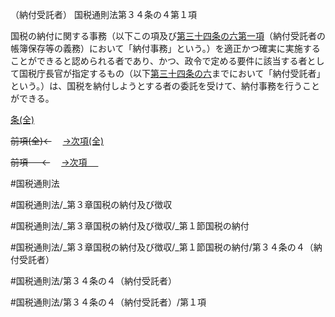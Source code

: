 （納付受託者）
国税通則法第３４条の４第１項

国税の納付に関する事務（以下この項及び[第三十四条の六第一項](国税通則法＿＿＿＿＿第３４条の６第１項)（納付受託者の帳簿保存等の義務）において「納付事務」という。）を適正かつ確実に実施することができると認められる者であり、かつ、政令で定める要件に該当する者として国税庁長官が指定するもの（以下[第三十四条の六](国税通則法＿＿＿＿＿第３４条の６第１項)までにおいて「納付受託者」という。）は、国税を納付しようとする者の委託を受けて、納付事務を行うことができる。

[条(全)](国税通則法＿＿＿＿＿第３４条の４_.md)

~~前項(全)←~~　  [→次項(全)](国税通則法＿＿＿＿＿第３４条の４第２項_.md)

~~前項 　 ←~~　  [→次項 　 ](国税通則法＿＿＿＿＿第３４条の４第２項.md)



#国税通則法

#国税通則法/_第３章国税の納付及び徴収

#国税通則法/_第３章国税の納付及び徴収/_第１節国税の納付

#国税通則法/_第３章国税の納付及び徴収/_第１節国税の納付/第３４条の４（納付受託者）

#国税通則法/第３４条の４（納付受託者）

#国税通則法/第３４条の４（納付受託者）/第１項

